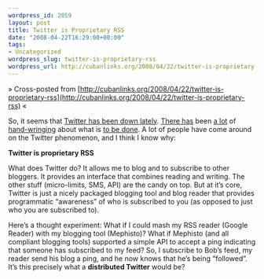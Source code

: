 ```yaml
--- 
wordpress_id: 2059
layout: post
title: Twitter is Proprietary RSS
date: "2008-04-22T16:29:00+00:00"
tags: 
- Uncategorized
wordpress_slug: twitter-is-proprietary-rss
wordpress_url: http://cubanlinks.org/2008/04/22/twitter-is-proprietary-rss
---
```

&raquo; Cross-posted from [http://cubanlinks.org/2008/04/22/twitter-is-proprietary-rss](http://cubanlinks.org/2008/04/22/twitter-is-proprietary-rss) &laquo;

<p>So, it seems that <a href="http://www.techmeme.com/080421/p92#a080421p92">Twitter has been down lately</a>.  <a href="http://www.scripting.com/stories/2008/04/20/aNewKindOfTwitterOutage.html">There has</a> been <a href="http://www.scripting.com/stories/2008/04/21/theTwitterOutagePersists.html">a lot</a> of <a href="http://www.scripting.com/stories/2008/04/21/aNewStrategyForTwitterOuta.html">hand-wringing</a> about what is <a href="http://scobleizer.com/2008/04/21/twitter-grabbing-defeat-from-the-jaws-of-success/">to be done</a>.  A lot of people have come around on the Twitter phenomenon, and I think I know why:</p>


<p><strong>Twitter is proprietary <span class="caps">RSS</span></strong></p>


<p>What does Twitter do?  It allows me to blog and to subscribe to other bloggers.  It provides an interface that combines reading and writing.  The other stuff (micro-limits, <span class="caps">SMS</span>, API) are the candy on top.  But at it&#8217;s core, Twitter is just a nicely packaged blogging tool and blog reader that provides programmatic &#8220;awareness&#8221; of who is subscribed to you (as opposed to just who you are subscribed to).</p>


<p>Here&#8217;s a thought experiment:  What if I could mash my <span class="caps">RSS</span> reader (Google Reader) with my blogging tool (Mephisto)?  What if Mephisto (and all compliant blogging tools) supported a simple <span class="caps">API</span> to accept a ping indicating that someone has subscribed to my feed?  So, I subscribe to Bob&#8217;s feed, my reader send his blog a ping, and he now knows that he&#8217;s being &#8220;followed&#8221;.  It&#8217;s this precisely what a <strong>distributed Twitter</strong> would be?</p>
